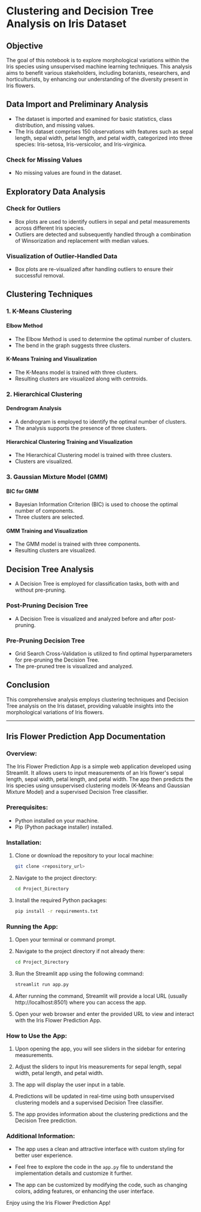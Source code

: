 # Clustering and Decision Tree Analysis on Iris Dataset

## Objective

The goal of this notebook is to explore morphological variations within the Iris species using unsupervised machine learning techniques. This analysis aims to benefit various stakeholders, including botanists, researchers, and horticulturists, by enhancing our understanding of the diversity present in Iris flowers.

## Data Import and Preliminary Analysis

- The dataset is imported and examined for basic statistics, class distribution, and missing values.
- The Iris dataset comprises 150 observations with features such as sepal length, sepal width, petal length, and petal width, categorized into three species: Iris-setosa, Iris-versicolor, and Iris-virginica.

### Check for Missing Values

- No missing values are found in the dataset.

## Exploratory Data Analysis

### Check for Outliers

- Box plots are used to identify outliers in sepal and petal measurements across different Iris species.
- Outliers are detected and subsequently handled through a combination of Winsorization and replacement with median values.

### Visualization of Outlier-Handled Data

- Box plots are re-visualized after handling outliers to ensure their successful removal.

## Clustering Techniques

### 1. K-Means Clustering

#### Elbow Method

- The Elbow Method is used to determine the optimal number of clusters.
- The bend in the graph suggests three clusters.

#### K-Means Training and Visualization

- The K-Means model is trained with three clusters.
- Resulting clusters are visualized along with centroids.

### 2. Hierarchical Clustering

#### Dendrogram Analysis

- A dendrogram is employed to identify the optimal number of clusters.
- The analysis supports the presence of three clusters.

#### Hierarchical Clustering Training and Visualization

- The Hierarchical Clustering model is trained with three clusters.
- Clusters are visualized.

### 3. Gaussian Mixture Model (GMM)

#### BIC for GMM

- Bayesian Information Criterion (BIC) is used to choose the optimal number of components.
- Three clusters are selected.

#### GMM Training and Visualization

- The GMM model is trained with three components.
- Resulting clusters are visualized.

## Decision Tree Analysis

- A Decision Tree is employed for classification tasks, both with and without pre-pruning.

### Post-Pruning Decision Tree

- A Decision Tree is visualized and analyzed before and after post-pruning.

### Pre-Pruning Decision Tree

- Grid Search Cross-Validation is utilized to find optimal hyperparameters for pre-pruning the Decision Tree.
- The pre-pruned tree is visualized and analyzed.

## Conclusion

This comprehensive analysis employs clustering techniques and Decision Tree analysis on the Iris dataset, providing valuable insights into the morphological variations of Iris flowers.

____

## Iris Flower Prediction App Documentation

### Overview:

The Iris Flower Prediction App is a simple web application developed using Streamlit. It allows users to input measurements of an Iris flower's sepal length, sepal width, petal length, and petal width. The app then predicts the Iris species using unsupervised clustering models (K-Means and Gaussian Mixture Model) and a supervised Decision Tree classifier.

### Prerequisites:

- Python installed on your machine.
- Pip (Python package installer) installed.

### Installation:

1. Clone or download the repository to your local machine:

   ```bash
   git clone <repository_url>
   ```

2. Navigate to the project directory:

   ```bash
   cd Project_Directory
   ```

3. Install the required Python packages:

   ```bash
   pip install -r requirements.txt
   ```

### Running the App:

1. Open your terminal or command prompt.

2. Navigate to the project directory if not already there:

   ```bash
   cd Project_Directory
   ```

3. Run the Streamlit app using the following command:

   ```bash
   streamlit run app.py
   ```

4. After running the command, Streamlit will provide a local URL (usually http://localhost:8501) where you can access the app.

5. Open your web browser and enter the provided URL to view and interact with the Iris Flower Prediction App.

### How to Use the App:

1. Upon opening the app, you will see sliders in the sidebar for entering measurements.

2. Adjust the sliders to input Iris measurements for sepal length, sepal width, petal length, and petal width.

3. The app will display the user input in a table.

4. Predictions will be updated in real-time using both unsupervised clustering models and a supervised Decision Tree classifier.

5. The app provides information about the clustering predictions and the Decision Tree prediction.

### Additional Information:

- The app uses a clean and attractive interface with custom styling for better user experience.

- Feel free to explore the code in the `app.py` file to understand the implementation details and customize it further.

- The app can be customized by modifying the code, such as changing colors, adding features, or enhancing the user interface.

Enjoy using the Iris Flower Prediction App!